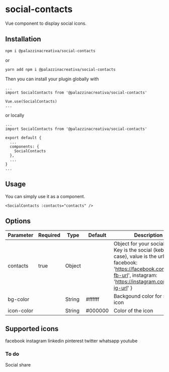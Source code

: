 # social-contacts
Vue component to display social icons.
## Installation
```
npm i @palazzinacreativa/social-contacts
```
or
```
yarn add npm i @palazzinacreativa/social-contacts
```

Then you can install your plugin globally with
```
...
import SocialContacts from '@palazzinacreativa/social-contacts'

Vue.use(SocialContacts)
...
```
or locally
```
...
import SocialContacts from '@palazzinacreativa/social-contacts'

export default {
  ...
  components: {
    SocialContacts
  },
  ...
}
...
```
## Usage
You can simply use it as a component.
```
<SocialContacts :contacts="contacts" />
```

## Options
| Parameter    | Required | Type            | Default                                        | Description                                                                                                                                                                                                                                                                                                                                                                                                                                                                                                                                                                                                              |
|--------------|----------|-----------------|------------------------------------------------|--------------------------------------------------------------------------------------------------------------------------------------------------------------------------------------------------------------------------------------------------------------------------------------------------------------------------------------------------------------------------------------------------------------------------------------------------------------------------------------------------------------------------------------------------------------------------------------------------------------------------|
| contacts          | true     | Object          |                                                | Object for your social links. Key is the social (kebab case), value is the url. Eg: { facebook: 'https://facebook.com/your-fb-url', instagram: 'https://instagram.com/your-ig-url' }                                                                                                                                                                                                                                                                                                                                                                                                                                                                                                                                                                                                 |
| bg-color          |          | String          |           #ffffff                                     | Backgound color for social icon                                                                                                                                                                                                                                                                                                                                                                                                                                                                                                                                                                                    |
| icon-color        |          | String          |             #000000                                   | Color of the icon                                                                                                                                                                                                                                                                                                                                                                                                                                                                                                                                                                                                                                                                                                              |


## Supported icons
facebook
instagram
linkedin
pinterest
twitter
whatsapp
youtube

### To do
Social share